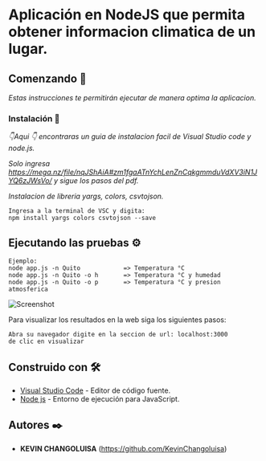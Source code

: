 # Aplicación en NodeJS que permita obtener informacion climatica de un lugar.

## Comenzando 🚀

_Estas instrucciones te permitirán ejecutar de manera optima la aplicacion._

### Instalación 🔧

_👇Aqui 👇 encontraras un guia de instalacion facil de Visual Studio code y node.js._


_Solo ingresa <https://mega.nz/file/nqJShAiA#zm1fgaATnYchLenZnCqkgmmduVdXV3iN1JYQ6zJWsVo/> y sigue los pasos del pdf._

_Instalacion de libreria yargs, colors, csvtojson._

```
Ingresa a la terminal de VSC y digita:
npm install yargs colors csvtojson --save
```

## Ejecutando las pruebas ⚙️


```
Ejemplo:
node app.js -n Quito     		=> Temperatura °C
node app.js -n Quito -o h		=> Temperatura °C y humedad
node app.js -n Quito -o p		=> Temperatura °C y presion atmosferica

```
  ![Screenshot](im_readme/consola.gif)
  
Para visualizar los resultados en la web siga los siguientes pasos:
```
Abra su navegador digite en la seccion de url: localhost:3000
de clic en visualizar
```



## Construido con 🛠️

* [Visual Studio Code](https://code.visualstudio.com/) - Editor de código fuente.
* [Node js](https://nodejs.org/es/) - Entorno de ejecución para JavaScript.

## Autores ✒️

* **KEVIN CHANGOLUISA** (https://github.com/KevinChangoluisa)

